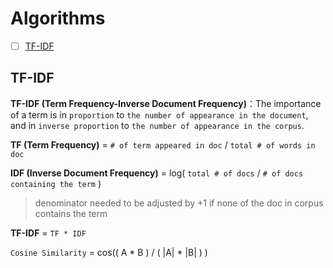 # Algorithms

- [ ] [TF-IDF](#tf-idf)

## TF-IDF

**TF-IDF (Term Frequency-Inverse Document Frequency)**：The importance of a term is in `proportion` to `the number of appearance in the document`, and in `inverse proportion` to `the number of appearance in the corpus`.

**TF (Term Frequency)** = `# of term appeared in doc` / `total # of words in doc`

**IDF (Inverse Document Frequency)** = log( `total # of docs` / `# of docs containing the term` )

> denominator needed to be adjusted by +1 if none of the doc in corpus contains the term

**TF-IDF** = `TF * IDF`

`Cosine Similarity` = cos(( A \* B ) / ( |A| * |B| ) )

